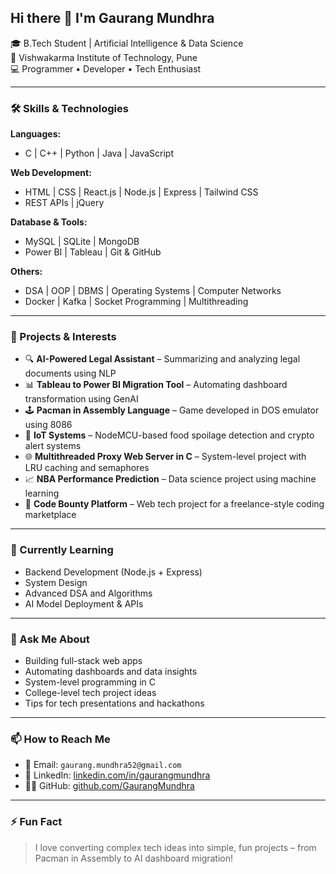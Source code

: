 ## Hi there 👋 I'm Gaurang Mundhra

🎓 B.Tech Student | Artificial Intelligence & Data Science  
📍 Vishwakarma Institute of Technology, Pune  
💻 Programmer • Developer • Tech Enthusiast

---

### 🛠️ Skills & Technologies

**Languages:**  
- C | C++ | Python | Java | JavaScript  

**Web Development:**  
- HTML | CSS | React.js | Node.js | Express | Tailwind CSS  
- REST APIs | jQuery  

**Database & Tools:**  
- MySQL | SQLite | MongoDB  
- Power BI | Tableau | Git & GitHub  

**Others:**  
- DSA | OOP | DBMS | Operating Systems | Computer Networks  
- Docker | Kafka | Socket Programming | Multithreading

---

### 🚀 Projects & Interests

- 🔍 **AI-Powered Legal Assistant** – Summarizing and analyzing legal documents using NLP  
- 📊 **Tableau to Power BI Migration Tool** – Automating dashboard transformation using GenAI  
- 🕹️ **Pacman in Assembly Language** – Game developed in DOS emulator using 8086  
- 📡 **IoT Systems** – NodeMCU-based food spoilage detection and crypto alert systems  
- 🌐 **Multithreaded Proxy Web Server in C** – System-level project with LRU caching and semaphores  
- 📈 **NBA Performance Prediction** – Data science project using machine learning  
- 💼 **Code Bounty Platform** – Web tech project for a freelance-style coding marketplace

---

### 🌱 Currently Learning

- Backend Development (Node.js + Express)  
- System Design  
- Advanced DSA and Algorithms  
- AI Model Deployment & APIs  

---

### 💬 Ask Me About

- Building full-stack web apps  
- Automating dashboards and data insights  
- System-level programming in C  
- College-level tech project ideas  
- Tips for tech presentations and hackathons

---

### 📫 How to Reach Me

- 📧 Email: `gaurang.mundhra52@gmail.com`  
- 💼 LinkedIn: [linkedin.com/in/gaurangmundhra](https://www.linkedin.com/in/gaurangmundhra)  
- 🧑‍💻 GitHub: [github.com/GaurangMundhra](https://github.com/GaurangMundhra)

---

### ⚡ Fun Fact

> I love converting complex tech ideas into simple, fun projects – from Pacman in Assembly to AI dashboard migration!

